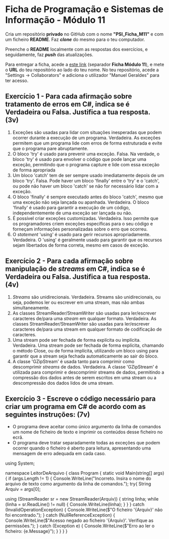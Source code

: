 # Ficha de Programação e Sistemas de Informação - Módulo 11

Cria um repositório **privado** no GitHub com o nome **"PSI_Ficha_M11"** e com um ficheiro **README**. Faz ***clone*** do mesmo para o teu computador.

Preenche o **README** localmente com as respostas dos exercícios, e seguidamente, faz ***push*** das atualizações.

Para entregar a ficha, acede a [este link](https://docs.google.com/spreadsheets/d/1DrdGnICVAA8q9bs9_LAURFKoReAO7jJGB8qqvUWacL0/edit?usp=sharing) (separador **Ficha Módulo 11**), e mete o **URL** do teu repositório ao lado do teu nome.
No teu repositório, acede a "Settings -> Collaborators" e adiciona o utilizador "Manuel Geraldes" para ter acesso.

## Exercício 1 - Para cada afirmação sobre tratamento de erros em C#, indica se é **Verdadeira** ou **Falsa**. Justifica a tua resposta. (3v)

1. Exceções são usadas para lidar com situações inesperadas que podem ocorrer durante a execução de um programa.
  Verdadeira. As exceções permitem que um programa lide com erros de forma estruturada e evite que o programa pare abruptamente.
2. O bloco 'try' é usado para prevenir uma exceção.
  Falsa. Na verdade, o bloco 'try' é usado para envolver o código que pode lançar uma exceção, permitindo que o programa capture e lide com essa exceção de forma apropriada
3. Um bloco 'catch' tem de ser sempre usado imediatamente depois de um bloco 'try'.
  Falsa. Pode haver um bloco 'finally' entre o 'try' e o 'catch', ou pode não haver um bloco 'catch' se não for necessário lidar com a exceção.
4. O bloco 'finally' é sempre executado antes do bloco 'catch', mesmo que uma exceção não seja lançada ou apanhada.
  Verdadeira. O bloco 'finally' é usado para garantir a execução de um código, independentemente de uma exceção ser lançada ou não.
5. É possível criar exceções customizadas.
  Verdadeira. Isso permite que os programadores criem exceções específicas para o seu código e forneçam informações personalizadas sobre o erro que ocorreu.
6. O *statement* 'using' é usado para gerir recursos apropriadamente.
  Verdadeira. O 'using' é geralmente usado para garantir que os recursos sejam libertados de forma correta, mesmo em casos de exceção.

## Exercício 2 - Para cada afirmação sobre manipulação de *streams* em C#, indica se é **Verdadeira** ou **Falsa**. Justifica a tua resposta. (4v)

1. *Streams* são unidirecionais.
Verdadeira. Streams são unidirecionais, ou seja, podemos ler ou escrever em uma stream, mas não ambas simultaneamente.
2. As classes StreamReader/StreamWriter são usadas para ler/escrever caracteres de/para uma *stream* em qualquer formato.
Verdadeira. As classes StreamReader/StreamWriter são usadas para ler/escrever caracteres de/para uma stream em qualquer formato de codificação de caracteres.
3. Uma stream pode ser fechada de forma explícita ou implícita.
Verdadeira. Uma stream pode ser fechada de forma explícita, chamando o método Close, ou de forma implícita, utilizando um bloco using para garantir que a stream seja fechada automaticamente ao sair do bloco.
4. A classe 'GZipStream' é usada tanto para comprimir como descomprimir *streams* de dados.
Verdadeira. A classe 'GZipStream' é utilizada para comprimir e descomprimir streams de dados, permitindo a compressão dos dados antes de serem escritos em uma stream ou a descompressão dos dados lidos de uma stream.

## Exercício 3 - Escreve o código necessário para criar um programa em C# de acordo com as seguintes instruções: (7v)

- O programa deve aceitar como único argumento da linha de comandos um nome de ficheiro de texto e imprimir os conteúdos desse ficheiro no ecrã.
- O programa deve tratar separadamente todas as exceções que podem ocorrer quando o ficheiro é aberto para leitura, apresentando uma mensagem de erro adequada em cada caso.

using System;

namespace LeitorDeArquivo
{
    class Program
    {
        static void Main(string[] args)
        {
            if (args.Length != 1)
            {
                Console.WriteLine("Incorreto. Insira o nome do arquivo de texto como argumento da linha de comandos.");
  try{
  String Arquiv = args[0];
               
  using (StreamReader sr = new StreamReader(Arquiv))
                {
                    string linha;
                    while (linha = sr.ReadLine() != null)
                    {
                        Console.WriteLine(linha);
                    }
                }
            }
            catch (InvalidOperationException)
            {
                Console.WriteLine($"O ficheiro '{Arquiv}' não foi encontrado.");
            }
            catch (NullReferenceException)
            {
                Console.WriteLine($"Acesso negado ao ficheiro '{Arquiv}'. Verifique as permissões.");
            }
            catch (Exception e)
            {
                Console.WriteLine($"Erro ao ler o ficheiro: {e.Message}");
            }
        }
    }
}


